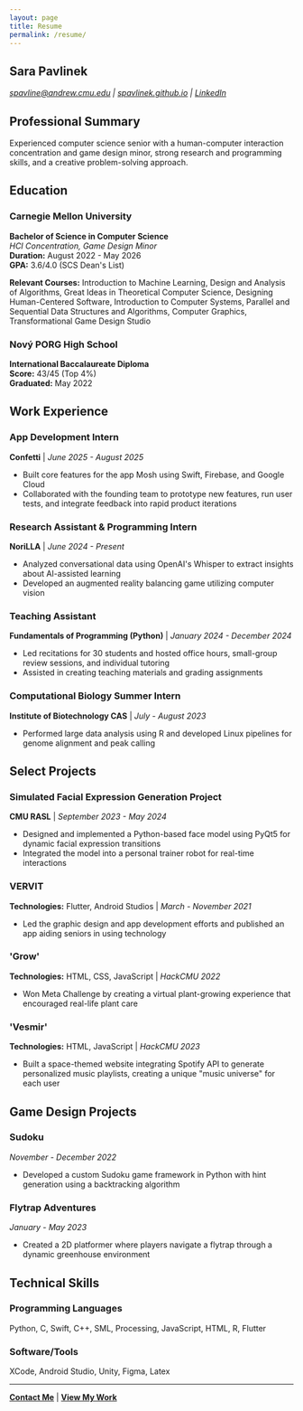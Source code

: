 ```yaml
---
layout: page
title: Resume
permalink: /resume/
---
```


## Sara Pavlinek
*spavline@andrew.cmu.edu | [spavlinek.github.io](https://spavlinek.github.io) | [LinkedIn](https://linkedin.com/in/sara-pavlinek-cs)*

## Professional Summary

Experienced computer science senior with a human-computer interaction concentration and game design minor, strong research and programming skills, and a creative problem-solving approach.

## Education

### Carnegie Mellon University
**Bachelor of Science in Computer Science**  
*HCI Concentration, Game Design Minor*  
**Duration:** August 2022 - May 2026  
**GPA:** 3.6/4.0 (SCS Dean's List)

**Relevant Courses:** Introduction to Machine Learning, Design and Analysis of Algorithms, Great Ideas in Theoretical Computer Science, Designing Human-Centered Software, Introduction to Computer Systems, Parallel and Sequential Data Structures and Algorithms, Computer Graphics, Transformational Game Design Studio

### Nový PORG High School
**International Baccalaureate Diploma**  
**Score:** 43/45 (Top 4%)  
**Graduated:** May 2022

## Work Experience

### App Development Intern
**Confetti** | *June 2025 - August 2025*
- Built core features for the app Mosh using Swift, Firebase, and Google Cloud
- Collaborated with the founding team to prototype new features, run user tests, and integrate feedback into rapid product iterations

### Research Assistant & Programming Intern
**NoriLLA** | *June 2024 - Present*
- Analyzed conversational data using OpenAI's Whisper to extract insights about AI-assisted learning
- Developed an augmented reality balancing game utilizing computer vision

### Teaching Assistant
**Fundamentals of Programming (Python)** | *January 2024 - December 2024*
- Led recitations for 30 students and hosted office hours, small-group review sessions, and individual tutoring
- Assisted in creating teaching materials and grading assignments

### Computational Biology Summer Intern
**Institute of Biotechnology CAS** | *July - August 2023*
- Performed large data analysis using R and developed Linux pipelines for genome alignment and peak calling

## Select Projects

### Simulated Facial Expression Generation Project
**CMU RASL** | *September 2023 - May 2024*
- Designed and implemented a Python-based face model using PyQt5 for dynamic facial expression transitions
- Integrated the model into a personal trainer robot for real-time interactions

### VERVIT
**Technologies:** Flutter, Android Studios | *March - November 2021*
- Led the graphic design and app development efforts and published an app aiding seniors in using technology

### 'Grow'
**Technologies:** HTML, CSS, JavaScript | *HackCMU 2022*
- Won Meta Challenge by creating a virtual plant-growing experience that encouraged real-life plant care

### 'Vesmir'
**Technologies:** HTML, JavaScript | *HackCMU 2023*
- Built a space-themed website integrating Spotify API to generate personalized music playlists, creating a unique "music universe" for each user

## Game Design Projects

### Sudoku
*November - December 2022*
- Developed a custom Sudoku game framework in Python with hint generation using a backtracking algorithm

### Flytrap Adventures
*January - May 2023*
- Created a 2D platformer where players navigate a flytrap through a dynamic greenhouse environment

## Technical Skills

### Programming Languages
Python, C, Swift, C++, SML, Processing, JavaScript, HTML, R, Flutter

### Software/Tools
XCode, Android Studio, Unity, Figma, Latex

---

**[Contact Me](/contact/)** | **[View My Work](/work/)** 
